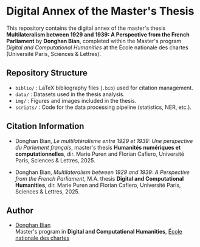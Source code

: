 # Digital Annex of the Master's Thesis

This repository contains the digital annex of the master's thesis **Multilateralism between 1929 and 1939: A Perspective from the French Parliament** by **Donghan Bian**, completed within the Master's program *Digital and Computational Humanities* at the École nationale des chartes (Université Paris, Sciences & Lettres).

## Repository Structure

- `biblio/` : LaTeX bibliography files (`.bib`) used for citation management.
- `data/` : Datasets used in the thesis analysis.
- `img/` : Figures and images included in the thesis.
- `scripts/` : Code for the data processing pipeline (statistics, NER, etc.).

## Citation Information

- Donghan Bian, *Le multilatéralisme entre 1929 et 1939: Une perspective du Parlement français*, master's thesis **Humanités numériques et computationnelles**, dir. Marie Puren and Florian Cafiero, Université Paris, Sciences & Lettres, 2025.  

- Donghan Bian, *Multilateralism between 1929 and 1939: A Perspective from the French Parliament*, M.A. thesis **Digital and Computational Humanities**, dir. Marie Puren and Florian Cafiero, Université Paris, Sciences & Lettres, 2025.

## Author

- [Donghan Bian](https://github.com/Kepler1908)  
  Master's program in **Digital and Computational Humanities**, [École nationale des chartes](https://www.chartes.psl.eu/)
